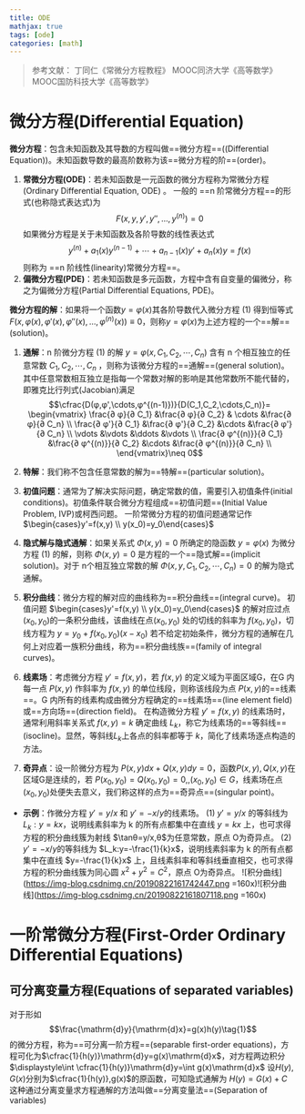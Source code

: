 ```yaml
---
title: ODE
mathjax: true
tags: [ode]
categories: [math]
---
```


> 参考文献：
> 丁同仁《常微分方程教程》
> MOOC同济大学《高等数学》
> MOOC国防科技大学《高等数学》

<!-- more -->

# 微分方程(Differential Equation)

**微分方程**：包含未知函数及其导数的方程叫做==微分方程==((Differential Equation))。未知函数导数的最高阶数称为该==微分方程的阶==(order)。
1. **常微分方程(ODE)**：若未知函数是一元函数的微分方程称为常微分方程(Ordinary Differential Equation, ODE)  。
一般的 ==n 阶常微分方程==的形式(也称隐式表达式)为$$F(x,y,y',y'',\dots,y^{(n)})=0 \tag{1}$$ 如果微分方程是关于未知函数及各阶导数的线性表达式 $$y^{(n)}+a_1(x)y^{(n-1)}+\cdots+a_{n-1}(x)y'+a_n(x)y=f(x)\tag{2}$$  则称为 ==n 阶线性(linearity)常微分方程==。
2. **偏微分方程(PDE)**：若未知函数是多元函数，方程中含有自变量的偏微分，称之为偏微分方程(Partial Differential Equations, PDE)。


**微分方程的解**：如果将一个函数$y=φ(x)$其各阶导数代入微分方程 (1) 得到恒等式$F(x,φ(x),φ'(x),φ''(x),\dots,φ^{(n)}(x))\equiv0$，则称$y=φ(x)$为上述方程的一个==解==(solution)。
1. **通解**：n 阶微分方程 (1) 的解 $y=φ(x,C_1,C_2,\cdots,C_n)$ 含有 n 个相互独立的任意常数 $C_1,C_2,\cdots,C_n$ ，则称为该微分方程的==通解==(general solution)。
其中任意常数相互独立是指每一个常数对解的影响是其他常数所不能代替的，即雅克比行列式(Jacobian)满足 $$\cfrac{D(φ,φ',\cdots,φ^{(n-1)})}{D(C_1,C_2,\cdots,C_n)}=
\begin{vmatrix}
\frac{∂ φ}{∂ C_1} &\frac{∂ φ}{∂ C_2} & \cdots &\frac{∂ φ}{∂ C_n} \\ 
\frac{∂ φ'}{∂ C_1} &\frac{∂ φ'}{∂ C_2} &\cdots &\frac{∂ φ'}{∂ C_n} \\ 
\vdots &\vdots &\ddots &\vdots \\ 
\frac{∂ φ^{(n)}}{∂ C_1} &\frac{∂ φ^{(n)}}{∂ C_2} &\cdots &\frac{∂ φ^{(n)}}{∂ C_n} \\ 
\end{vmatrix}\neq 0$$
2. **特解**：我们称不包含任意常数的解为==特解==(particular solution)。
3. **初值问题**：通常为了解决实际问题，确定常数的值，需要引入初值条件(initial conditions)。初值条件联合微分方程组成==初值问题==(Initial Value Problem, IVP)或柯西问题。
一阶常微分方程的初值问题通常记作 $\begin{cases}y'=f(x,y) \\ 
y(x_0)=y_0\end{cases}$
4. **隐式解与隐式通解**：如果关系式 $\Phi(x,y)=0$ 所确定的隐函数 $y=φ(x)$ 为微分方程 (1) 的解，则称 $\Phi(x,y)=0$ 是方程的一个==隐式解==(implicit solution)。对于 n个相互独立常数的解  $\Phi(x,y,C_1,C_2,\cdots,C_n)=0$ 的解为隐式通解。
5. **积分曲线**：微分方程的解对应的曲线称为==积分曲线==(integral curve)。
初值问题 $\begin{cases}y'=f(x,y) \\ 
y(x_0)=y_0\end{cases}$ 的解对应过点$(x_0,y_0)$的一条积分曲线，该曲线在点$(x_0,y_0)$ 处的切线的斜率为 $f(x_0,y_0)$，切线方程为 $y=y_0+f(x_0,y_0)(x-x_0)$
若不给定初始条件，微分方程的通解在几何上对应着一族积分曲线，称为==积分曲线族==(family of integral curves)。

6. **线素场**：考虑微分方程 $y'=f(x,y)$，若 $f(x,y)$ 的定义域为平面区域G，在G 内每一点 $P(x,y)$ 作斜率为 $f(x,y)$ 的单位线段，则称该线段为点 $P(x,y)$的==线素==。G 内所有的线素构成由微分方程确定的==线素场==(line element field)或==方向场==(direction field)。
在构造微分方程 $y'=f(x,y)$ 的线素场时，通常利用斜率关系式 $f(x,y)=k$ 确定曲线 $L_k$，称它为线素场的==等斜线==(isocline)。显然，等斜线$L_k$上各点的斜率都等于 $k$，简化了线素场逐点构造的方法。
7. **奇异点**：设一阶微分方程为 $P(x,y)dx+Q(x,y)dy=0$，函数$P(x,y),Q(x,y)$在区域G是连续的，若 $P(x_0,y_0)=Q(x_0,y_0)=0,,(x_0,y_0)\in G$，线素场在点$(x_0,y_0)$处便失去意义，我们称这样的点为==奇异点==(singular point)。

- **示例**：作微分方程 $y'=y/x$ 和 $y'=-x/y$的线素场。
(1) $y'=y/x$ 的等斜线为 $L_k:y=kx$，说明线素斜率为 k 的所有点都集中在直线 $y=kx$ 上，也可求得方程的积分曲线簇为射线 $\tanθ=y/x,θ$为任意常数，原点 O为奇异点。
(2) $y'=-x/y$的等斜线为 $L_k:y=-\frac{1}{k}x$，说明线素斜率为 k 的所有点都集中在直线 $y=-\frac{1}{k}x$ 上，且线素斜率和等斜线垂直相交，也可求得方程的积分曲线簇为同心圆 $x^2+y^2=C^2$，原点 O为奇异点。
![积分曲线](https://img-blog.csdnimg.cn/20190822161742447.png =160x)![积分曲线](https://img-blog.csdnimg.cn/20190822161807118.png =160x)

# 一阶常微分方程(First-Order Ordinary Differential Equations)

## 可分离变量方程(Equations of separated variables)

对于形如$$\frac{\mathrm{d}y}{\mathrm{d}x}=g(x)h(y)\tag{1}$$的微分方程，称为==可分离一阶方程==(separable first-order equations)，方程可化为$\cfrac{1}{h(y)}\mathrm{d}y=g(x)\mathrm{d}x$，对方程两边积分$\displaystyle\int \cfrac{1}{h(y)}\mathrm{d}y=\int g(x)\mathrm{d}x$
设$H(y),G(x)$分别为$\cfrac{1}{h(y)},g(x)$的原函数，可知隐式通解为 $H(y)=G(x)+C$
这种通过分离变量求方程通解的方法叫做==分离变量法==(Separation of variables)



#